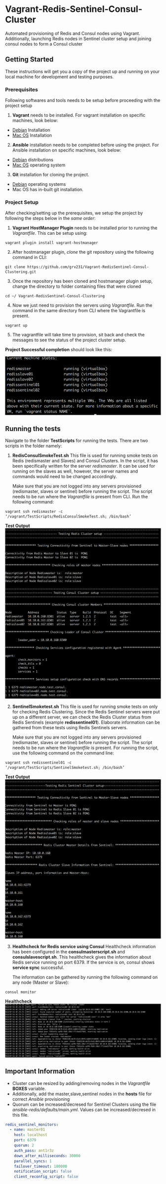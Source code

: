# Vagrant-Redis-Sentinel-Consul-Cluster
Automated provisioning of Redis and Consul nodes using Vagrant. Additionally, launching Redis nodes in Sentinel cluster setup and joining consul nodes to form a Consul cluster

## Getting Started

These instructions will get you a copy of the project up and running on your local machine for development and testing purposes.

### Prerequisites

Following softwares and tools needs to be setup before proceeding with the project setup

1. **Vagrant** needs to be installed. For vagrant installation on specific machines, look below:
 - [Debian](http://www.codebind.com/linux-tutorials/install-vagrant-ubuntu-16-04/) Installation
 - [Mac OS](http://sourabhbajaj.com/mac-setup/Vagrant/README.html) Installation

2. **Ansible** installation needs to be completed before using the project. For Ansible installation on specific machines, look below:
 - [Debian](https://www.techrepublic.com/article/how-to-install-ansible-on-ubuntu/) distributions
 - [Mac OS](https://hvops.com/articles/ansible-mac-osx/) operating system
 
3. **Git** installation for cloning the project.
- [Debian](https://www.liquidweb.com/kb/install-git-ubuntu-16-04-lts/) operating systems
- Mac OS has in-built git installation. 

### Project Setup
After checking/setting up the prerequisites, we setup the project by following the steps below in the *same order*:

1. **Vagrant HostManager Plugin** needs to be installed prior to running the *Vagrantfile*. This can be setup using:
```
vagrant plugin install vagrant-hostmanager
```
2. After hostmanager plugin, *clone* the git repository using the following command in CLI:
```
git clone https://github.com/grv231/Vagrant-RedisSentinel-Consul-Clustering.git
```
3. Once the repository has been cloned and hostmanager plugin setup, change the directory to folder containing files that were cloned
```
cd ~/ Vagrant-RedisSentinel-Consul-Clustering
```
4. Now we just need to provision the servers using *Vagrantfile*. Run the command in the same directory from CLI where the Vagrantfile is present.
```
vagrant up
```
5. The vagrantfile will take time to provision, sit back and check the messages to see the status of the project cluster setup.

**Project Successful completion** should look like this:

![alt text](https://github.com/grv231/Vagrant-RedisSentinel-Consul-Clustering/blob/master/Images/SetupCompletion.png "ProjectSetupCompletion")

## Running the tests
Navigate to the folder **TestScripts** for running the tests. There are two scripts in the folder namely:

1. **RedisConsulSmokeTest.sh**
   This file is used for running smoke tests on Redis (redismaster and Slaves) and Consul Clusters. In the script, it has been              specifically written for the server *redismaster*. It can be used for running on the slaves as well, however, the server names and      commands would need to be changed accordingly.

   Make sure that you are not logged into any servers provisioned (redismaster, slaves or sentinel) before running the script. The          script needs to be run where the *Vagrantfile* is present from CLI. Run the following command:
```
vagrant ssh redismaster -c ‘/vagrant/TestScripts/RedisConsulSmokeTest.sh; /bin/bash’
```
**Test Output**
![alt text](https://github.com/grv231/Vagrant-RedisSentinel-Consul-Clustering/blob/master/Images/RedisConsulTest.png "RedisConsulSmokeTest")


2. **SentinelSmoketest.sh**
   This file is used for running smoke tests on only for checking Redis Clustering. Since the Redis Sentinel servers were put up on a      different server, we can check the Redis Cluster status from Redis Sentinels (example **redissentinel01**). Elaborate information can    be gathered from these tests using Redis Sentinels servers.

   Make sure that you are not logged into any servers provisioned (redismaster, slaves or sentinel) before running the script. The          script needs to be run where the *Vagrantfile* is present. For running the script, use the following command on the command line:
```
vagrant ssh redissentinel01 -c ‘/vagrant/TestScripts/SentinelSmoketest.sh; /bin/bash’
```
**Test Output**
![alt text](https://github.com/grv231/Vagrant-RedisSentinel-Consul-Clustering/blob/master/Images/RedisSentinelTest.png "RedisSentinelSmokeTest")

3. **Healthcheck for Redis service using Consul**
   Healthcheck information has been configured in the **consulmasterscript.sh** and **consulslavescript.sh**. This healthcheck gives the    information about Redis service running on port 6379. If the service is on, consul shows **service sync** successful.
   
   The information can be gathered by running the following command on any node (Master or Slave):
```
consul monitor
```

**Healthcheck**
![alt text](https://github.com/grv231/Vagrant-RedisSentinel-Consul-Clustering/blob/master/Images/HealthCheck.png "Healthcheck")

## Important Information
 - Cluster can be resized by adding/removing nodes in the *Vagrantfile* **BOXES** variable.
 - Additionally, add the master,slave,sentinel nodes in the **hosts** file for correct *Ansible* provisioning
 - Quorum can be increased/decresed for Sentinel Clusters using the file *ansible-redis/defaults/main.yml*. Values can be                  increased/decresed in this file.
```yaml
redis_sentinel_monitors:
  - name: master01
    host: localhost
    port: 6379
    quorum: 2
    auth_pass: ant1r3z
    down_after_milliseconds: 30000
    parallel_syncs: 1
    failover_timeout: 180000
    notification_script: false
    client_reconfig_script: false
```

